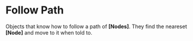 # Follow Path

Objects that know how to follow a path of **[Nodes]**. They find the neareset
**[Node]** and move to it when told to.
